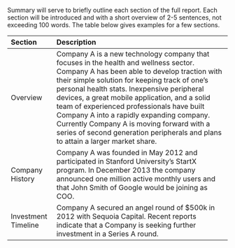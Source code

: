 Summary will serve to briefly outline each section of the full report. Each section will be introduced and with a short overview of 2-5 sentences, not exceeding 100 words. The table below gives examples for a few sections.


| Section | Description |
| :----------- | :--------------- |
| Overview | Company A is a new technology company that focuses in the health and wellness sector. Company A has been able to develop traction with their simple solution for keeping track of one’s personal health stats. Inexpensive peripheral devices, a great mobile application, and a solid team of experienced professionals have built Company A into a rapidly expanding company. Currently Company A is moving forward with  a series of second generation peripherals and plans to attain a larger market share. |
| Company History | Company A was founded in May 2012 and participated in Stanford University’s StartX program. In December 2013 the company announced one million active monthly users and that John Smith of Google would be joining as COO.
| Investment Timeline | Company A secured an angel round of $500k in 2012 with Sequoia Capital. Recent reports indicate that a Company is seeking further investment in a Series A round. |

